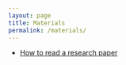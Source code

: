 ```yaml
---
layout: page
title: Materials
permalink: /materials/
---
```



* [How to read a research paper](/materials/how-to-read-a-research-paper)

